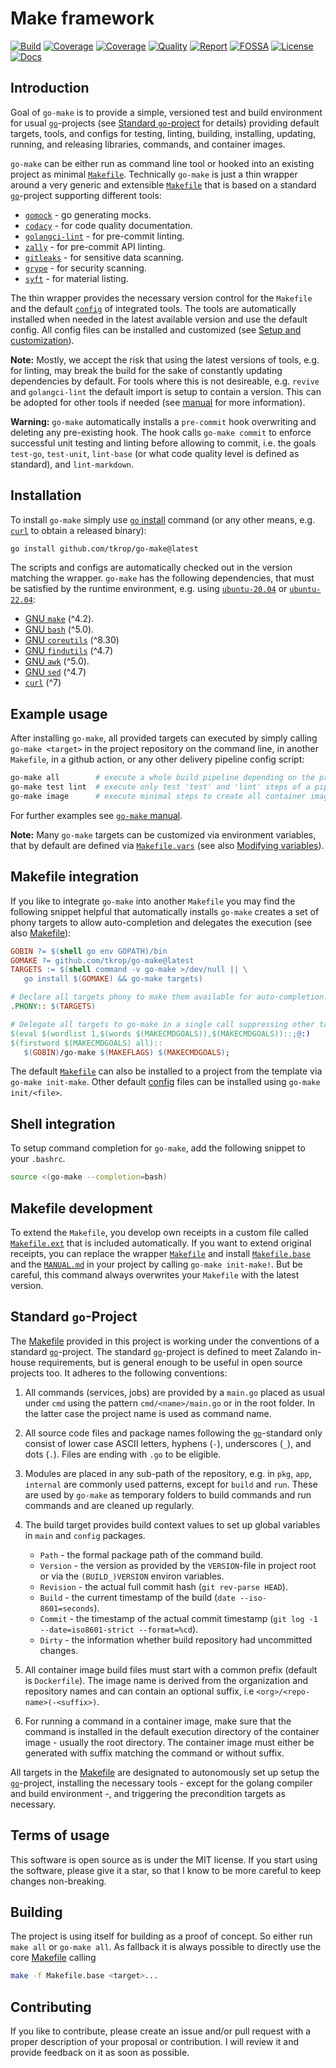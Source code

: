 # Make framework

[![Build][build-badge]][build-link]
[![Coverage][coveralls-badge]][coveralls-link]
[![Coverage][coverage-badge]][coverage-link]
[![Quality][quality-badge]][quality-link]
[![Report][report-badge]][report-link]
[![FOSSA][fossa-badge]][fossa-link]
[![License][license-badge]][license-link]
[![Docs][docs-badge]][docs-link]
<!--
[![Libraries][libs-badge]][libs-link]
[![Security][security-badge]][security-link]
-->

[build-badge]: https://github.com/tkrop/go-make/actions/workflows/go.yaml/badge.svg
[build-link]: https://github.com/tkrop/go-make/actions/workflows/go.yaml

[coveralls-badge]: https://coveralls.io/repos/github/tkrop/go-make/badge.svg?branch=main
[coveralls-link]: https://coveralls.io/github/tkrop/go-make?branch=main

[coverage-badge]: https://app.codacy.com/project/badge/Coverage/b2bb898346ae4bb4be6414cd6dfe4932
[coverage-link]: https://www.codacy.com/gh/tkrop/go-make/dashboard?utm_source=github.com&utm_medium=referral&utm_content=tkrop/go-make&utm_campaign=Badge_Coverage

[quality-badge]: https://app.codacy.com/project/badge/Grade/b2bb898346ae4bb4be6414cd6dfe4932
[quality-link]: b2bb898346ae4bb4be6414cd6dfe4932https://app.codacy.com/gh/tkrop/go-make/dashboard?utm_source=gh&utm_medium=referral&utm_content=&utm_campaign=Badge_grade

[report-badge]: https://goreportcard.com/badge/github.com/tkrop/go-make
[report-link]: https://goreportcard.com/report/github.com/tkrop/go-make

[fossa-badge]: https://app.fossa.com/api/projects/git%2Bgithub.com%2Ftkrop%2Fgo-make.svg?type=shield&issueType=license
[fossa-link]: https://app.fossa.com/projects/git%2Bgithub.com%2Ftkrop%2Fgo-make?ref=badge_shield&issueType=license

[license-badge]: https://img.shields.io/badge/License-MIT-yellow.svg
[license-link]: https://opensource.org/licenses/MIT

[docs-badge]: https://pkg.go.dev/badge/github.com/tkrop/go-make.svg
[docs-link]: https://pkg.go.dev/github.com/tkrop/go-make

<!--
[libs-badge]: https://img.shields.io/librariesio/release/github/tkrop/go-make
[libs-link]: https://libraries.io/github/tkrop/go-make

[security-badge]: https://snyk.io/test/github/tkrop/go-make/main/badge.svg
[security-link]: https://snyk.io/test/github/tkrop/go-make
-->

## Introduction

Goal of `go-make` is to provide a simple, versioned test and build environment
for usual [`go`][go]-projects (see [Standard `go`-project](#standard-go-project)
for details) providing default targets, tools, and configs for testing, linting,
building, installing, updating, running, and releasing libraries, commands, and
container images.

`go-make` can be either run as command line tool or hooked into an existing
project as minimal [`Makefile`](Makefile). Technically `go-make` is just a thin
wrapper around a very generic and extensible [`Makefile`](Makefile.base) that
is based on a standard [`go`][go]-project supporting different tools:

* [`gomock`][gomock] - go generating mocks.
* [`codacy`][codacy] - for code quality documentation.
* [`golangci-lint`][golangci] - for pre-commit linting.
* [`zally`][zally] - for pre-commit API linting.
* [`gitleaks`][gitleaks] - for sensitive data scanning.
* [`grype`][grype] - for security scanning.
* [`syft`][syft] - for material listing.

The thin wrapper provides the necessary version control for the `Makefile` and
the default [`config`](config) of integrated tools. The tools are automatically
installed when needed in the latest available version and use the default
config. All config files can be installed and customized (see [Setup and
customization](MANUAL.md#setup-and-customization)).


**Note:** Mostly, we accept the risk that using the latest versions of tools,
e.g. for linting, may break the build for the sake of constantly updating
dependencies by default. For tools where this is not desireable, e.g. `revive`
and `golangci-lint` the default import is setup to contain a version. This can
be adopted for other tools if needed (see [manual](MANUAL.md) for more
information).

**Warning:** `go-make` automatically installs a `pre-commit` hook overwriting
and deleting any pre-existing hook. The hook calls `go-make commit` to enforce
successful unit testing and linting before allowing to commit, i.e. the goals
`test-go`, `test-unit`, `lint-base` (or what code quality level is defined as
standard), and `lint-markdown`.

[gomock]: <https://github.com/uber/mock>
[golangci]: <https://github.com/golangci/golangci-lint>
[codacy]: <https://www.codacy.com/>
[zally]: <http://opensource.zalando.com/zally>
[gitleaks]: <https://github.com/gitleaks/gitleaks>
[grype]: <https://github.com/anchore/grype>
[syft]: <https://github.com/anchore/syft>


## Installation

To install `go-make` simply use [`go` install][go-install] command (or any
other means, e.g. [`curl`][curl] to obtain a released binary):

```bash
go install github.com/tkrop/go-make@latest
```

The scripts and configs are automatically checked out in the version matching
the wrapper. `go-make` has the following dependencies, that must be satisfied
by the runtime environment, e.g. using [`ubuntu-20.04`][ubuntu-20.04] or
[`ubuntu-22.04`][ubuntu-22.04]:

* [GNU `make`][make] (^4.2).
* [GNU `bash`][bash] (^5.0).
* [GNU `coreutils`][core] (^8.30)
* [GNU `findutils`][find] (^4.7)
* [GNU `awk`][awk] (^5.0).
* [GNU `sed`][sed] (^4.7)
* [`curl`][curl] (^7)

[ubuntu-20.04]: <https://releases.ubuntu.com/focal/>
[ubuntu-22.04]: <https://releases.ubuntu.com/jammy/>
[go-install]: <https://go.dev/doc/tutorial/compile-install>
[curl]: <https://curl.se/>
[make]: <https://www.gnu.org/software/make/>
[bash]: <https://www.gnu.org/software/bash/>
[core]: <https://www.gnu.org/software/coreutils/>
[find]: <https://www.gnu.org/software/findutils/>
[awk]: <https://www.gnu.org/software/awk/>
[sed]: <https://www.gnu.org/software/sed/>


## Example usage

After installing `go-make`, all provided targets can executed by simply calling
`go-make <target>` in the project repository on the command line, in another
`Makefile`, in a github action, or any other delivery pipeline config script:

```bash
go-make all        # execute a whole build pipeline depending on the project.
go-make test lint  # execute only test 'test' and 'lint' steps of a pipeline.
go-make image      # execute minimal steps to create all container images.
```

For further examples see [`go-make` manual](MANUAL.md).

**Note:** Many `go-make` targets can be customized via environment variables,
that by default are defined via [`Makefile.vars`](Makefiles.vars) (see also
[Modifying variables](Manual.md#modifying-variables)).


## Makefile integration

If you like to integrate `go-make` into another `Makefile` you may find the
following snippet helpful that automatically installs `go-make` creates a set
of phony targets to allow auto-completion and delegates the execution (see
also [Makefile](Makefile)):

```Makefile
GOBIN ?= $(shell go env GOPATH)/bin
GOMAKE ?= github.com/tkrop/go-make@latest
TARGETS := $(shell command -v go-make >/dev/null || \
   go install $(GOMAKE) && go-make targets)

# Declare all targets phony to make them available for auto-completion.
.PHONY:: $(TARGETS)

# Delegate all targets to go-make in a single call suppressing other targets.
$(eval $(wordlist 1,$(words $(MAKECMDGOALS)),$(MAKECMDGOALS))::;@:)
$(firstword $(MAKECMDGOALS) all)::
   $(GOBIN)/go-make $(MAKEFLAGS) $(MAKECMDGOALS);
```

The default [`Makefile`](Makefile) can also be installed to a project from the
template via `go-make init-make`. Other default [config](config) files can be
installed using `go-make init/<file>`.


## Shell integration

To setup command completion for `go-make`, add the following snippet to your
`.bashrc`.

```bash
source <(go-make --completion=bash)
```


## Makefile development

To extend the `Makefile`, you develop own receipts in a custom file called
[`Makefile.ext`](Makefile.ext) that is included automatically. If you want to
extend original receipts, you can replace the wrapper [`Makefile`](Makefile)
and install [`Makefile.base`](Makefile.base) and the [`MANUAL.md`](MANUAL.md)
in your project by calling `go-make init-make!`. But be careful, this command
always overwrites your `Makefile` with the latest version.


## Standard `go`-Project

The [Makefile](Makefile) provided in this project is working under the
conventions of a standard [`go`][go]-project. The standard [`go`][go]-project
is defined to meet Zalando in-house requirements, but is general enough to be
useful in open source projects too. It adheres to the following conventions:

1. All commands (services, jobs) are provided by a `main.go` placed as usual
   under `cmd` using the pattern `cmd/<name>/main.go` or in the root folder. In
   the latter case the project name is used as command name.

2. All source code files and package names following the [`go`][go]-standard
   only consist of lower case ASCII letters, hyphens (`-`), underscores (`_`),
   and dots (`.`). Files are ending with `.go` to be eligible.

3. Modules are placed in any sub-path of the repository, e.g. in `pkg`, `app`,
   `internal` are commonly used patterns, except for `build` and `run`. These
   are used by `go-make` as temporary folders to build commands and run commands
   and are cleaned up regularly.

4. The build target provides build context values to set up global variables in
   `main` and `config` packages.

   * `Path` - the formal package path of the command build.
   * `Version` - the version as provided by the `VERSION`-file in project root
     or via the `(BUILD_)VERSION` environ variables.
   * `Revision` - the actual full commit hash (`git rev-parse HEAD`).
   * `Build` - the current timestamp of the build (`date --iso-8601=seconds`).
   * `Commit` - the timestamp of the actual commit timestamp
     (`git log -1 --date=iso8601-strict --format=%cd`).
   * `Dirty` - the information whether build repository had uncommitted changes.

5. All container image build files must start with a common prefix (default is
   `Dockerfile`). The image name is derived from the organization and repository
   names and can contain an optional suffix, i.e `<org>/<repo-name>(-<suffix>)`.

6. For running a command in a container image, make sure that the command is
   installed in the default execution directory of the container image - usually
   the root directory. The container image must either be generated with suffix
   matching the command or without suffix.

All targets in the [Makefile](Makefile) are designated to autonomously set up
setup the [`go`][go]-project, installing the necessary tools - except for the
golang compiler and build environment -, and triggering the precondition
targets as necessary.

[go]: <https://go.dev/>


## Terms of usage

This software is open source as is under the MIT license. If you start using
the software, please give it a star, so that I know to be more careful to keep
changes non-breaking.


## Building

The project is using itself for building as a proof of concept. So either run
`make all` or `go-make all`. As fallback it is always possible to directly use
the core [Makefile](Makefile.base) calling

```bash
make -f Makefile.base <target>...
```


## Contributing

If you like to contribute, please create an issue and/or pull request with a
proper description of your proposal or contribution. I will review it and
provide feedback on it as soon as possible.
